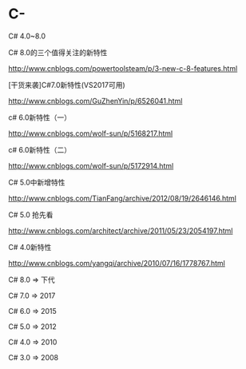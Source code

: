 # C-
C# 4.0~8.0

C# 8.0的三个值得关注的新特性

http://www.cnblogs.com/powertoolsteam/p/3-new-c-8-features.html

[干货来袭]C#7.0新特性(VS2017可用)

http://www.cnblogs.com/GuZhenYin/p/6526041.html

c# 6.0新特性（一）

http://www.cnblogs.com/wolf-sun/p/5168217.html

c# 6.0新特性（二）

http://www.cnblogs.com/wolf-sun/p/5172914.html

C# 5.0中新增特性

http://www.cnblogs.com/TianFang/archive/2012/08/19/2646146.html

C# 5.0 抢先看

http://www.cnblogs.com/architect/archive/2011/05/23/2054197.html

C# 4.0新特性

http://www.cnblogs.com/yangqi/archive/2010/07/16/1778767.html

C# 8.0 => 下代

C# 7.0 => 2017

C# 6.0 => 2015

C# 5.0 => 2012

C# 4.0 => 2010

C# 3.0 => 2008
